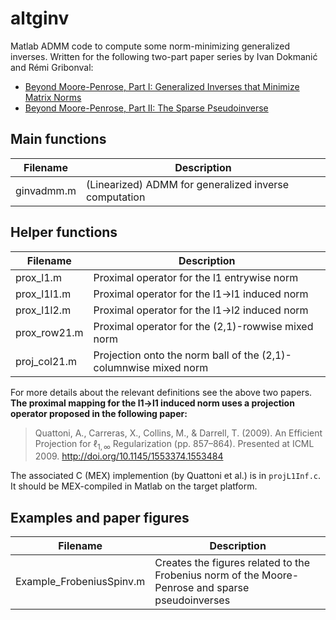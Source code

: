 # altginv

Matlab ADMM code to compute some norm-minimizing generalized inverses. Written for the following two-part paper series by Ivan Dokmanić and Rémi Gribonval:

- [Beyond Moore-Penrose, Part I: Generalized Inverses that Minimize Matrix Norms](https://arxiv.org/abs/1706.08349)
- [Beyond Moore-Penrose, Part II: The Sparse Pseudoinverse](https://arxiv.org/abs/1706.08701)


## Main functions


| Filename          | Description                                           |
| ----------------- | -------------------                                   |
| ginvadmm.m        | (Linearized) ADMM for generalized inverse computation |

## Helper functions

| Filename          | Description                                                   |
| ----------------- | -------------------                                           |
| prox_l1.m         | Proximal operator for the l1 entrywise norm                   |
| prox_l1l1.m       | Proximal operator for the l1->l1 induced norm                 |
| prox_l1l2.m       | Proximal operator for the l1->l2 induced norm                 |
| prox_row21.m      | Proximal operator for the (2,1)-rowwise mixed norm              |
| proj_col21.m      | Projection onto the norm ball of the (2,1)-columnwise mixed norm |

For more details about the relevant definitions see the above two papers. __The proximal mapping for the l1->l1 induced norm uses a projection operator proposed in the following paper:__

> Quattoni, A., Carreras, X., Collins, M., & Darrell, T. (2009). An Efficient Projection for $\ell_{1,\infty}$ Regularization (pp. 857–864). Presented at ICML 2009. http://doi.org/10.1145/1553374.1553484

The associated C (MEX) implemention (by Quattoni et al.) is in `projL1Inf.c`. It should be MEX-compiled in Matlab on the target platform. 


## Examples and paper figures

| Filename                       | Description                            |
| -----------------              | -------------------                    |
| Example_FrobeniusSpinv.m     | Creates the figures related to the Frobenius norm of the Moore-Penrose and sparse pseudoinverses |
